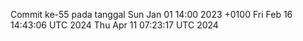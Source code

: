 Commit ke-55 pada tanggal Sun Jan 01 14:00 2023 +0100
Fri Feb 16 14:43:06 UTC 2024
Thu Apr 11 07:23:17 UTC 2024
